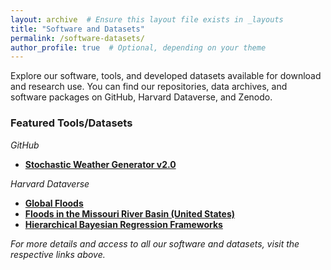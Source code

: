 ```yaml
---
layout: archive  # Ensure this layout file exists in _layouts
title: "Software and Datasets"
permalink: /software-datasets/
author_profile: true  # Optional, depending on your theme
---
```


Explore our software, tools, and developed datasets available for download and research use. You can find our repositories, data archives, and software packages on GitHub, Harvard Dataverse, and Zenodo.

### Featured Tools/Datasets

*GitHub*
- **[Stochastic Weather Generator v2.0](https://github.com/nassernajibi/WGEN-v2.0)**

*Harvard Dataverse*
- **[Global Floods](https://dataverse.harvard.edu/dataverse/dfo1985to2015)**
- **[Floods in the Missouri River Basin (United States)](https://dataverse.harvard.edu/dataverse/MRB)**
- **[Hierarchical Bayesian Regression Frameworks](https://dataverse.harvard.edu/dataverse/bayesian)**


*For more details and access to all our software and datasets, visit the respective links above.*
